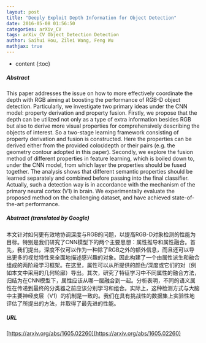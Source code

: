 ```yaml
---
layout: post
title: "Deeply Exploit Depth Information for Object Detection"
date: 2016-05-08 01:56:50
categories: arXiv_CV
tags: arXiv_CV Object_Detection Detection
author: Saihui Hou, Zilei Wang, Feng Wu
mathjax: true
---
```


* content
{:toc}

##### Abstract
This paper addresses the issue on how to more effectively coordinate the depth with RGB aiming at boosting the performance of RGB-D object detection. Particularly, we investigate two primary ideas under the CNN model: property derivation and property fusion. Firstly, we propose that the depth can be utilized not only as a type of extra information besides RGB but also to derive more visual properties for comprehensively describing the objects of interest. So a two-stage learning framework consisting of property derivation and fusion is constructed. Here the properties can be derived either from the provided color/depth or their pairs (e.g. the geometry contour adopted in this paper). Secondly, we explore the fusion method of different properties in feature learning, which is boiled down to, under the CNN model, from which layer the properties should be fused together. The analysis shows that different semantic properties should be learned separately and combined before passing into the final classifier. Actually, such a detection way is in accordance with the mechanism of the primary neural cortex (V1) in brain. We experimentally evaluate the proposed method on the challenging dataset, and have achieved state-of-the-art performance.

##### Abstract (translated by Google)
本文针对如何更有效地协调深度与RGB的问题，以提高RGB-D对象检测的性能为目标。特别是我们研究了CNN模型下的两个主要思想：属性推导和属性融合。首先，我们提出，深度不仅可以作为一种除了RGB之外的额外信息，而且还可以导出更多的视觉特性来全面地描述感兴趣的对象。因此构建了一个由属性派生和融合组成的两阶段学习框架。在这里，属性可以从所提供的颜色/深度或它们的对（例如本文中采用的几何轮廓）导出。其次，研究了特征学习中不同属性的融合方法，归结为在CNN模型下，属性应该从哪一层融合到一起。分析表明，不同的语义属性在传递到最终的分类器之前应该分别学习和组合。实际上，这种检测方式与大脑中主要神经皮层（V1）的机制是一致的。我们在具有挑战性的数据集上实验性地评估了所提出的方法，并取得了最先进的性能。

##### URL
[https://arxiv.org/abs/1605.02260](https://arxiv.org/abs/1605.02260)

